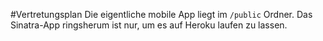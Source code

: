 #Vertretungsplan
Die eigentliche mobile App liegt im `/public` Ordner. Das Sinatra-App ringsherum ist nur, um es auf Heroku laufen zu lassen.